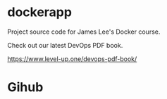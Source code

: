 # dockerapp
Project source code for James Lee's Docker course.

Check out our latest DevOps PDF book.

https://www.level-up.one/devops-pdf-book/
# Gihub
